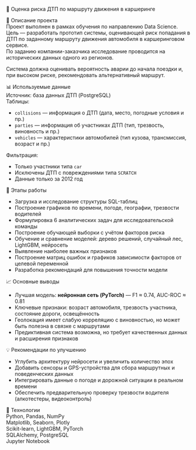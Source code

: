 🚗 Оценка риска ДТП по маршруту движения в каршеринге

📌 Описание проекта  
Проект выполнен в рамках обучения по направлению Data Science.  
Цель — разработать прототип системы, оценивающей риск попадания в ДТП по заданному маршруту движения автомобиля в каршеринговом сервисе.  
По заданию компании-заказчика исследование проводится на исторических данных одного из регионов.  

Система должна оценивать вероятность аварии до начала поездки и, при высоком риске, рекомендовать альтернативный маршрут.

📊 Используемые данные  
Источник: база данных ДТП (PostgreSQL)  
Таблицы:
- `collisions` — информация о ДТП (дата, место, погодные условия и пр.)
- `parties` — информация об участниках ДТП (тип, трезвость, виновность и пр.)
- `vehicles` — характеристики автомобилей (тип кузова, трансмиссия, возраст и пр.)

Фильтрация:
- Только участники типа `car`
- Исключены ДТП с повреждениями типа `SCRATCH`
- Данные только за 2012 год

🧪 Этапы работы  
- Загрузка и исследование структуры SQL-таблиц  
- Построение графиков по времени, погоде, географии, трезвости водителей  
- Формулировка 6 аналитических задач для исследовательской команды  
- Построение обучающей выборки с учётом факторов риска  
- Обучение и сравнение моделей: дерево решений, случайный лес, LightGBM, нейросеть  
- Выявление наиболее важных признаков  
- Построение матриц ошибок и графиков зависимости факторов от целевой переменной  
- Разработка рекомендаций для повышения точности модели

📈 Основные выводы  
- Лучшая модель: **нейронная сеть (PyTorch)** — F1 ≈ 0.74, AUC-ROC ≈ 0.81  
- Ключевые признаки: возраст автомобиля, трезвость участника, состояние дороги, освещённость  
- Геолокация имеет слабую корреляцию с виновностью, но может быть полезна в связке с маршрутами  
- Предиктивная система возможна, но требует качественных данных и расширения признаков

💡 Рекомендации по улучшению  
- Углубить архитектуру нейросети и увеличить количество эпох  
- Добавить сенсоры и GPS-устройства для сбора маршрутных и поведенческих данных  
- Интегрировать данные о погоде и дорожной ситуации в реальном времени  
- Обеспечить предварительную проверку трезвости водителя (алкотестеры, видеоконтроль)

🚀 Технологии  
Python, Pandas, NumPy  
Matplotlib, Seaborn, Plotly  
Scikit-learn, LightGBM, PyTorch  
SQLAlchemy, PostgreSQL  
Jupyter Notebook
